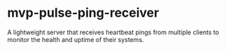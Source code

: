 # mvp-pulse-ping-receiver
A lightweight server that receives heartbeat pings from multiple clients to monitor the health and uptime of their systems.
